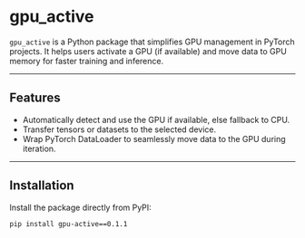 # gpu_active

`gpu_active` is a Python package that simplifies GPU management in PyTorch projects. It helps users activate a GPU (if available) and move data to GPU memory for faster training and inference.

---

## Features

- Automatically detect and use the GPU if available, else fallback to CPU.
- Transfer tensors or datasets to the selected device.
- Wrap PyTorch DataLoader to seamlessly move data to the GPU during iteration.

---

## Installation

Install the package directly from PyPI:

```bash
pip install gpu-active==0.1.1
